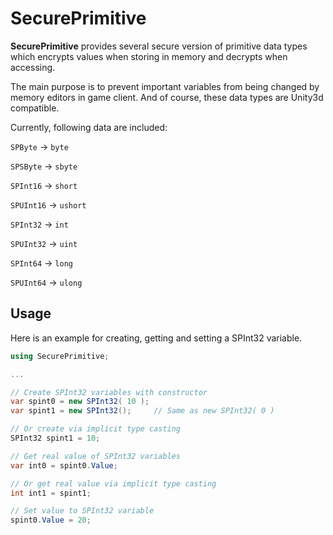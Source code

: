 # SecurePrimitive

**SecurePrimitive** provides several secure version of primitive data types which encrypts values when storing in memory and decrypts when accessing.

The main purpose is to prevent important variables from being changed by memory editors in game client. And of course, these data types are Unity3d compatible.

Currently, following data are included:

`SPByte` -> `byte`

`SPSByte` -> `sbyte`

`SPInt16` -> `short`

`SPUInt16` -> `ushort`

`SPInt32` -> `int`

`SPUInt32` -> `uint`

`SPInt64` -> `long`

`SPUInt64` -> `ulong`

## Usage

Here is an example for creating, getting and setting a SPInt32 variable.

```c#
using SecurePrimitive;

...

// Create SPInt32 variables with constructor
var spint0 = new SPInt32( 10 );
var spint1 = new SPInt32();     // Same as new SPInt32( 0 )

// Or create via implicit type casting
SPInt32 spint1 = 10;

// Get real value of SPInt32 variables
var int0 = spint0.Value;

// Or get real value via implicit type casting
int int1 = spint1;

// Set value to SPInt32 variable
spint0.Value = 20;

```
